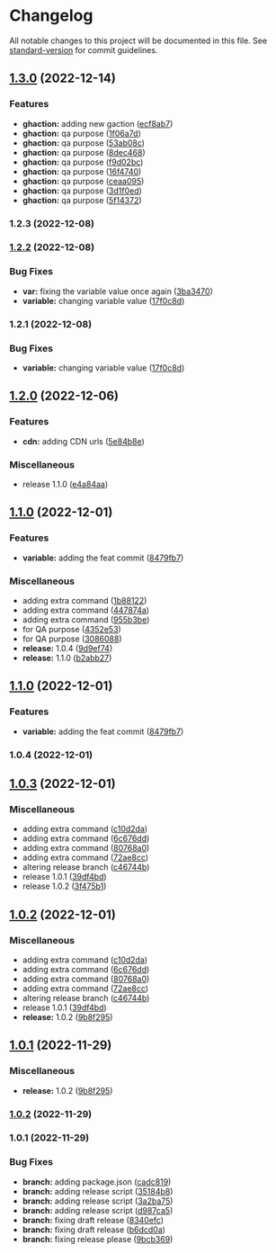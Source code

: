 # Changelog

All notable changes to this project will be documented in this file. See [standard-version](https://github.com/conventional-changelog/standard-version) for commit guidelines.

## [1.3.0](https://github.com/shrouti1507/shrouti1507.github.io/compare/v1.2.3...v1.3.0) (2022-12-14)


### Features

* **ghaction:** adding new gaction ([ecf8ab7](https://github.com/shrouti1507/shrouti1507.github.io/commit/ecf8ab78ba298dbbba75a0d4b64222a4ff5f805b))
* **ghaction:** qa purpose ([1f06a7d](https://github.com/shrouti1507/shrouti1507.github.io/commit/1f06a7de1d6d052e6fc0faa0bdf3d53c64b0e0d0))
* **ghaction:** qa purpose ([53ab08c](https://github.com/shrouti1507/shrouti1507.github.io/commit/53ab08c5a0d01cbf5cf57cb57ec102f8943095fd))
* **ghaction:** qa purpose ([8dec468](https://github.com/shrouti1507/shrouti1507.github.io/commit/8dec468d2ed7116bd792997c5de87ac23d892764))
* **ghaction:** qa purpose ([f9d02bc](https://github.com/shrouti1507/shrouti1507.github.io/commit/f9d02bc0fb5ce1f268314dbff0e8bf23817c9b9f))
* **ghaction:** qa purpose ([16f4740](https://github.com/shrouti1507/shrouti1507.github.io/commit/16f4740efc3d3246b8115afa40272c895528d38d))
* **ghaction:** qa purpose ([ceaa095](https://github.com/shrouti1507/shrouti1507.github.io/commit/ceaa0959bd2e8c8a64e8f3468f2694cdb5e2ed16))
* **ghaction:** qa purpose ([3d1f0ed](https://github.com/shrouti1507/shrouti1507.github.io/commit/3d1f0ed915406e48526517ab6826aacdaac79b55))
* **ghaction:** qa purpose ([5f14372](https://github.com/shrouti1507/shrouti1507.github.io/commit/5f1437203733119abd43208d1f627305fe0002a5))

### 1.2.3 (2022-12-08)

### [1.2.2](https://github.com/shrouti1507/shrouti1507.github.io/compare/v1.2.0...v1.2.2) (2022-12-08)


### Bug Fixes

* **var:** fixing the variable value once again ([3ba3470](https://github.com/shrouti1507/shrouti1507.github.io/commit/3ba3470b7f31430fa5040e656a994bd14f9bbb27))
* **variable:** changing variable value ([17f0c8d](https://github.com/shrouti1507/shrouti1507.github.io/commit/17f0c8dfd4800adc46474749aed10719fe43e166))

### 1.2.1 (2022-12-08)


### Bug Fixes

* **variable:** changing variable value ([17f0c8d](https://github.com/shrouti1507/shrouti1507.github.io/commit/17f0c8dfd4800adc46474749aed10719fe43e166))

## [1.2.0](https://github.com/shrouti1507/shrouti1507.github.io/compare/v1.1.0...v1.2.0) (2022-12-06)


### Features

* **cdn:** adding CDN urls ([5e84b8e](https://github.com/shrouti1507/shrouti1507.github.io/commit/5e84b8ec3ae4d3daf7663a00dc331388a27661ba))


### Miscellaneous

* release 1.1.0 ([e4a84aa](https://github.com/shrouti1507/shrouti1507.github.io/commit/e4a84aaf056ed6d928c07c0e05e45f82ed788db3))

## [1.1.0](https://github.com/shrouti1507/shrouti1507.github.io/compare/v1.0.3...v1.1.0) (2022-12-01)


### Features

* **variable:** adding the feat commit ([8479fb7](https://github.com/shrouti1507/shrouti1507.github.io/commit/8479fb7e727f8caa93b360d20c314a02290c52e1))


### Miscellaneous

* adding extra command ([1b88122](https://github.com/shrouti1507/shrouti1507.github.io/commit/1b881225ab7cd29a4881990cc14bf6d3be018def))
* adding extra command ([447874a](https://github.com/shrouti1507/shrouti1507.github.io/commit/447874a405336917b1ca7002a6a3fe0eaae30294))
* adding extra command ([955b3be](https://github.com/shrouti1507/shrouti1507.github.io/commit/955b3beda8272c34f5b0a045fa13d3353eb6d96f))
* for QA purpose ([4352e53](https://github.com/shrouti1507/shrouti1507.github.io/commit/4352e535523a3e8eaf891ee74ec5a018e35fc1e9))
* for QA purpose ([3086088](https://github.com/shrouti1507/shrouti1507.github.io/commit/3086088a4b8fb1e3dc93f6773fc5653855a562c7))
* **release:** 1.0.4 ([9d9ef74](https://github.com/shrouti1507/shrouti1507.github.io/commit/9d9ef74a2be3c6c9ff90f842f5cff2f2d9132e07))
* **release:** 1.1.0 ([b2abb27](https://github.com/shrouti1507/shrouti1507.github.io/commit/b2abb27e45b04d76aa349cb4c7a31806cdfc3cc1))

## [1.1.0](https://github.com/shrouti1507/shrouti1507.github.io/compare/v1.0.4...v1.1.0) (2022-12-01)


### Features

* **variable:** adding the feat commit ([8479fb7](https://github.com/shrouti1507/shrouti1507.github.io/commit/8479fb7e727f8caa93b360d20c314a02290c52e1))

### 1.0.4 (2022-12-01)

## [1.0.3](https://github.com/shrouti1507/shrouti1507.github.io/compare/v1.0.2...v1.0.3) (2022-12-01)


### Miscellaneous

* adding extra command ([c10d2da](https://github.com/shrouti1507/shrouti1507.github.io/commit/c10d2daaf21ac73caab7c4ccf21ddb6e6d593ccb))
* adding extra command ([6c676dd](https://github.com/shrouti1507/shrouti1507.github.io/commit/6c676dd2a05e461848747de0020bb72962a93faa))
* adding extra command ([80768a0](https://github.com/shrouti1507/shrouti1507.github.io/commit/80768a0ec4f3bd9c28f15b4bb53891e856e3a74e))
* adding extra command ([72ae8cc](https://github.com/shrouti1507/shrouti1507.github.io/commit/72ae8ccd8c4c485de1e337da46f8f0a70e3c6187))
* altering release branch ([c46744b](https://github.com/shrouti1507/shrouti1507.github.io/commit/c46744baf9b473b43b6abf119971ac34df6a6404))
* release 1.0.1 ([39df4bd](https://github.com/shrouti1507/shrouti1507.github.io/commit/39df4bd261502f76a5be4ca2724f3b64e757446a))
* release 1.0.2 ([3f475b1](https://github.com/shrouti1507/shrouti1507.github.io/commit/3f475b1f8b479670ddd53ef75eb2d1e5f05d0079))

## [1.0.2](https://github.com/shrouti1507/shrouti1507.github.io/compare/v1.0.1...v1.0.2) (2022-12-01)


### Miscellaneous

* adding extra command ([c10d2da](https://github.com/shrouti1507/shrouti1507.github.io/commit/c10d2daaf21ac73caab7c4ccf21ddb6e6d593ccb))
* adding extra command ([6c676dd](https://github.com/shrouti1507/shrouti1507.github.io/commit/6c676dd2a05e461848747de0020bb72962a93faa))
* adding extra command ([80768a0](https://github.com/shrouti1507/shrouti1507.github.io/commit/80768a0ec4f3bd9c28f15b4bb53891e856e3a74e))
* adding extra command ([72ae8cc](https://github.com/shrouti1507/shrouti1507.github.io/commit/72ae8ccd8c4c485de1e337da46f8f0a70e3c6187))
* altering release branch ([c46744b](https://github.com/shrouti1507/shrouti1507.github.io/commit/c46744baf9b473b43b6abf119971ac34df6a6404))
* release 1.0.1 ([39df4bd](https://github.com/shrouti1507/shrouti1507.github.io/commit/39df4bd261502f76a5be4ca2724f3b64e757446a))
* **release:** 1.0.2 ([9b8f295](https://github.com/shrouti1507/shrouti1507.github.io/commit/9b8f29523f9ba7deb558a95bc3baaef4ad8fc9d9))

## [1.0.1](https://github.com/shrouti1507/shrouti1507.github.io/compare/v1.0.0...v1.0.1) (2022-11-29)


### Miscellaneous

* **release:** 1.0.2 ([9b8f295](https://github.com/shrouti1507/shrouti1507.github.io/commit/9b8f29523f9ba7deb558a95bc3baaef4ad8fc9d9))

### [1.0.2](https://github.com/shrouti1507/shrouti1507.github.io/compare/v1.0.0...v1.0.2) (2022-11-29)

### 1.0.1 (2022-11-29)



### Bug Fixes

* **branch:** adding package.json ([cadc819](https://github.com/shrouti1507/shrouti1507.github.io/commit/cadc819019bb7bf9b38b197a74816e86789701e1))
* **branch:** adding release script ([35184b8](https://github.com/shrouti1507/shrouti1507.github.io/commit/35184b8d4fe8ca9411cab4e456e9c15f011046ae))
* **branch:** adding release script ([3a2ba75](https://github.com/shrouti1507/shrouti1507.github.io/commit/3a2ba75fcd58be8a8deb7dfafc9b939f86108c97))
* **branch:** adding release script ([d987ca5](https://github.com/shrouti1507/shrouti1507.github.io/commit/d987ca50ba95df7c0882170c96a970e379a5f198))
* **branch:** fixing draft release ([8340efc](https://github.com/shrouti1507/shrouti1507.github.io/commit/8340efcfd7f6487e1f2961594ca5a37092e169d9))
* **branch:** fixing draft release ([b6dcd0a](https://github.com/shrouti1507/shrouti1507.github.io/commit/b6dcd0acf66df0f15cba3e76c4a1c9181e0b95df))
* **branch:** fixing release please ([9bcb369](https://github.com/shrouti1507/shrouti1507.github.io/commit/9bcb369033d154929afdcfb94730974ce9106a2e))
